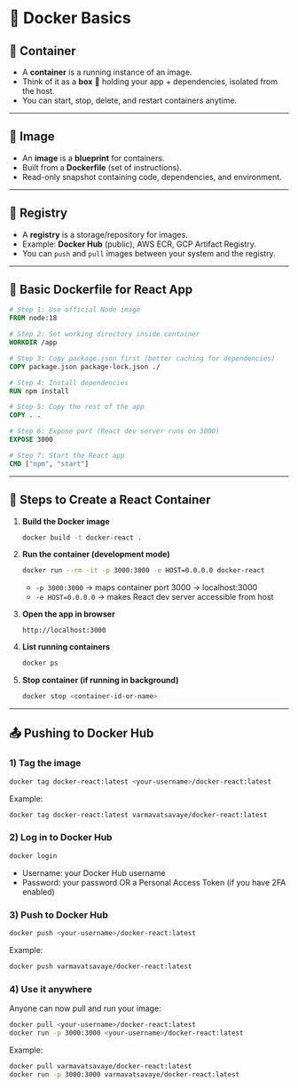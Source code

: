 # 📘 Docker Basics

## 🔹 Container

* A **container** is a running instance of an image.
* Think of it as a **box** 🥡 holding your app + dependencies, isolated from the host.
* You can start, stop, delete, and restart containers anytime.

---

## 🔹 Image

* An **image** is a **blueprint** for containers.
* Built from a **Dockerfile** (set of instructions).
* Read-only snapshot containing code, dependencies, and environment.

---

## 🔹 Registry

* A **registry** is a storage/repository for images.
* Example: **Docker Hub** (public), AWS ECR, GCP Artifact Registry.
* You can `push` and `pull` images between your system and the registry.

---

## 📝 Basic Dockerfile for React App

```dockerfile
# Step 1: Use official Node image
FROM node:18

# Step 2: Set working directory inside container
WORKDIR /app

# Step 3: Copy package.json first (better caching for dependencies)
COPY package.json package-lock.json ./

# Step 4: Install dependencies
RUN npm install

# Step 5: Copy the rest of the app
COPY . .

# Step 6: Expose port (React dev server runs on 3000)
EXPOSE 3000

# Step 7: Start the React app
CMD ["npm", "start"]
```

---

## 🚀 Steps to Create a React Container

1. **Build the Docker image**

   ```bash
   docker build -t docker-react .
   ```

2. **Run the container (development mode)**

   ```bash
   docker run --rm -it -p 3000:3000 -e HOST=0.0.0.0 docker-react
   ```

   * `-p 3000:3000` → maps container port 3000 → localhost:3000
   * `-e HOST=0.0.0.0` → makes React dev server accessible from host

3. **Open the app in browser**

   ```
   http://localhost:3000
   ```

4. **List running containers**

   ```bash
   docker ps
   ```

5. **Stop container (if running in background)**

   ```bash
   docker stop <container-id-or-name>
   ```

---

## 📤 Pushing to Docker Hub

### 1) Tag the image

```bash
docker tag docker-react:latest <your-username>/docker-react:latest
```

Example:

```bash
docker tag docker-react:latest varmavatsavaye/docker-react:latest
```

### 2) Log in to Docker Hub

```bash
docker login
```

* Username: your Docker Hub username
* Password: your password OR a Personal Access Token (if you have 2FA enabled)

### 3) Push to Docker Hub

```bash
docker push <your-username>/docker-react:latest
```

Example:

```bash
docker push varmavatsavaye/docker-react:latest
```

### 4) Use it anywhere

Anyone can now pull and run your image:

```bash
docker pull <your-username>/docker-react:latest
docker run -p 3000:3000 <your-username>/docker-react:latest
```

Example:

```bash
docker pull varmavatsavaye/docker-react:latest
docker run -p 3000:3000 varmavatsavaye/docker-react:latest
```
